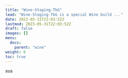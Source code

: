 ```yaml
---
title: "Wine-Staging-TkG"
lead: "Wine-Staging-TkG is a special Wine build ..."
date: 2023-05-31T22:03:52Z
lastmod: 2023-05-31T22:03:52Z
draft: false
images: []
menu:
  docs:
    parent: "wine"
weight: 6
toc: true
---
```


sus

